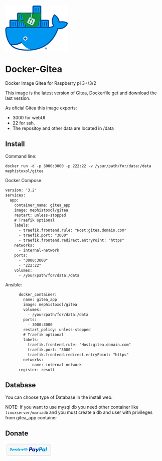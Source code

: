 ![Docker-Gitea](https://raw.githubusercontent.com/MephistoXoL/Docker-Gitea/master/Docker-Gitea.png)

# Docker-Gitea 
Docker Image Gitea for Raspberry pi 3+/3/2

This image is the latest version of Gitea, Dockerfile get and download the last version.

As oficial Gitea this image exports:
- 3000 for webUI
- 22 for ssh.
- The repositoy and other data are located in /data

## Install
Command line:
```
docker run -d -p 3000:3000 -p 222:22 -v /your/path/for/data:/data mephistoxol/gitea
```

Docker Compose:
```
version: '3.2'
services:
  app:
    container_name: gitea_app
    image: mephistoxol/gitea
    restart: unless-stopped
    # Traefik optional
    labels:
      - traefik.frontend.rule: "Host:gitea.domain.com"
      - traefik.port: "3000"
      - traefik.frontend.redirect.entryPoint: "https"    
    networks:      
      - internal-network
    ports:
      - "3000:3000"
      - "222:22"
    volumes:
      - /your/path/for/data:/data
```

Ansible:
```
      docker_container:
        name: gitea_app
        image: mephistoxol/gitea
        volumes:
          - /your/path/for/data:/data
        ports:
          - 3000:3000
        restart_policy: unless-stopped
        # Traefik optional
        labels:
          traefik.frontend.rule: "Host:gitea.domain.com"
          traefik.port: "3000"
          traefik.frontend.redirect.entryPoint: "https"
        networks:
          - name: internal-network
      register: result
```

## Database
You can choose type of Database in the install web.

NOTE: If you want to use mysql db you need other container like ```linuxserver/mariadb``` and you must create a db and user with privileges from gitea_app container 

## Donate
[![Paypal](https://raw.githubusercontent.com/MephistoXoL/Things/master/paypal.png)](https://www.paypal.me/mephistoxol)
